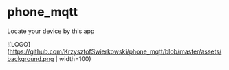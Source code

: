 # phone_mqtt
Locate your device by this app

![LOGO](https://github.com/KrzysztofSwierkowski/phone_mqtt/blob/master/assets/background.png | width=100)
